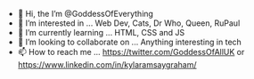 - 👋 Hi, the I’m @GoddessOfEverything
- 👀 I’m interested in ... Web Dev, Cats, Dr Who, Queen, RuPaul
- 🌱 I’m currently learning ... HTML, CSS and JS
- 💞️ I’m looking to collaborate on ... Anything interesting in tech
- 📫 How to reach me ... https://twitter.com/GoddessOfAllUK or https://www.linkedin.com/in/kylaramsaygraham/
<!---
GoddessOfEverything/GoddessOfEverything is a ✨ special ✨ repository because its `README.md` (this file) appears on your GitHub profile.
You can click the Preview link to take a look at your changes.
--->
